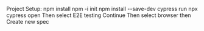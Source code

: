 Project Setup:
npm install
npm -i init
npm install --save-dev cypress
run npx cypress open 
Then select E2E testing 
Continue 
Then select browser
then Create new spec 
